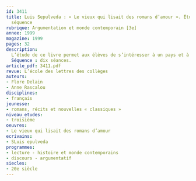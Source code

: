 ```yaml
---
id: 3411
title: Luis Sepulveda : « Le vieux qui lisait des romans d’amour ». Étude intégrale,
  séquence
rubrique: Argumentation et monde contemporain [3e]
annee: 1999
magazine: 1999
pages: 32
description: 
  L’étude de ce livre permet aux élèves de s’intéresser à un pays et à une culture différents des nôtres et d’aborder, sous une forme argumentative, les questions d’écologie et de colonisation, d’ethnocentrisme et de relativisme culturel. Elle permet aussi de réfléchir sur l’activité de lecture et sur l’image du lecteur, en particulier à travers l’étude de plusieurs tableaux.
  Séquence : dix séances.
article_pdf: 3411.pdf
revue: L’école des lettres des collèges
auteurs:
- Flore Delain
- Anne Rascalou
disciplines:
- français
jeunesse:
- romans, récits et nouvelles « classiques »
niveau_etudes:
- troisième
oeuvres:
- Le vieux qui lisait des romans d’amour
ecrivains:
- SLuis epulveda
programmes:
- lecture - histoire et monde contemporains
- discours - argumentatif
siecles:
- 20e siècle
---
```

